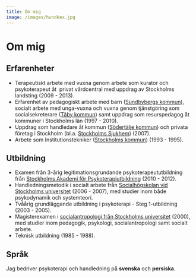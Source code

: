 ```yaml
---
title: Om mig
image: /images/hundkex.jpg
---
```


Om mig
===

Erfarenheter
---
- Terapeutiskt arbete med vuxna genom arbete som kurator och psykoterapeut åt
   privat vårdcentral med uppdrag av Stockholms landsting (2009 - 2013). 
- Erfarenhet av pedagogiskt arbete med barn (<a title="Sundbybergs kommun"
  href="http://www.sundbyberg.se">Sundbybergs kommun</a>), socialt arbete med
  unga-vuxna och vuxna genom tjänstgöring som socialsekreterare (<a title="Täby
  kommun" href="http://taby.se">Täby kommun</a>) samt uppdrag som resurspedagog
  åt kommuner i Stockholms län (1997 - 2010).
- Uppdrag som handledare åt kommun (<a title="Södertälje kommun"
  href="http://www.sodertalje.se">Södertälje kommun</a>) och privata företag i
  Stockholm (bl.a. <a title="Stockholms sjukhem"
  href="http://www.stockholmssjukhem.se">Stockholms Sjukhem</a>) (2007).
- Arbete som Institutionstekniker (<a title="Stockholms kommun"
  href="http://www.stockholm.se">Stockholms kommun</a>) (1993 - 1995).

Utbildning
---
- Examen från 3-årig legitimationsgrundande psykoterapeututbildning från <a
  title="SAPUs hemsida" href="http://www.sapu.se">Stockholms Akademi för
  Psykoterapiutbildning</a> (2010 - 2012).
- Handledningsmetodik i socialt arbete från <a title="Institutionen för socialt
  arbete vid Stockholms universitet"
  href="http://www.socarb.su.se">Socialhögskolan vid Stockholms universitet</a>
  (2006 - 2007), med studier inom både psykodynamik och systemteori.
- Tvåårig grundläggande utbildning i psykoterapi - Steg 1-utbildning (2003 - 2005).
- Magisterexamen i <a title="Socialantropologiska institutionen vid Stockholms
  universitet" href="http://www.socant.su.se">socialantropologi från Stockholms
  universitet</a> (2000), med studier inom pedagogik, psykologi,
  socialantropologi samt socialt arbete.
- Teknisk utbildning (1985 - 1988).

Språk
---

Jag bedriver psykoterapi och handledning på __svenska__ och __persiska__.

